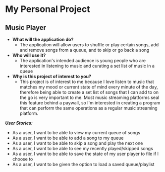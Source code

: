 # My Personal Project

## Music Player

- **What will the application do?**
  - The application will allow users to shuffle or play certain songs, add and remove songs from a queue, and to skip or go back a song
- **Who will use it?**
  - The application's intended audience is young people who are interested in listening to music and curating a set list of music in a queue
- **Why is this project of interest to you?**
  - This project is of interest to me because I love listen to music that matches my mood or current state of mind every minute of the day, therefore being able to create a set list of songs that I can add to on the go is very important to me. Most music streaming platforms seal this feature behind a paywall, so I'm interested in creating a program that can perform the same operations as a regular music streaming platform.

***User Stories:***
- As a user, I want to be able to view my current queue of songs
- As a user, I want to be able to add a song to my queue
- As a user, I want to be able to skip a song and play the next one
- As a user, I want to be able to see my recently played/skipped songs
- As a user, I want to be able to save the state of my user player to file if I choose to
- As a user, I want to be given the option to load a saved queue/playlist
